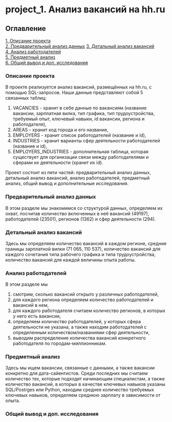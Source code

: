 # project_1. Анализ вакансий на hh.ru

## Оглавление  
[1. Описание проекта](.README.md#Описание-проекта)  
[2. Предварительный анализ данных](.README.md#Предварительный-анализ-данных) 
[3. Детальный анализ вакансий](.README.md#Детальный-анализ-вакансий)  
[4. Анализ работодателей](.README.md#Анализ-работодателей)  
[5. Предметный анализ](.README.md#Предметный-анализ)    
[6. Общий вывод и доп. исследования](.README.md#Общий-вывод-и-доп.исследования)

### Описание проекта    

В проекте реализуется анализ вакансий, размещённых на hh.ru, с помощью SQL-запросов. 
Наши данные представляют собой 5 связанных таблиц:
1. VACANCIES - хранит в себе данные по вакансиям (название вакансии, зарплатная вилка, тип графика, тип трудоустройства, требуемый опыт, ключевый навыки, id вакансии, региона и работодателя),
2. AREAS - хранит код города и его название,
3. EMPLOYERS - хранит список работодателей (название и id),
4. INDUSTRIES - хранит варианты сфер деятельности работодателей (название и id),
5. EMPLOYERS_INDUSTRIES - дополнительная таблица, которая существует для организации связи между работодателями и сферами их деятельности (хранит их id).

Проект состоит из пяти частей: предварительный анализ данных, детальный анализ вакансий, анализ работодателей, предметный анализ, общий вывод и дополнительные исследования.


### Предварительный анализ данных

В этом разделе мы знакомимся со структурой данных, определяем их охват, посчитав количество включенных в неё вакансий (49197), работодателей (23501), регионов (1362) и сфер деятельности (294).


### Детальный анализ вакансий

Здесь мы определяем количество вакансий в каждом регионе, средние границы зарплатной вилки (71 065, 110 537), количество вакансий для каждого сочетания типа рабочего графика и типа трудоустройства, количество вакансий для каждой величины опыта работы.


### Анализ работодателей

В этом разделе мы 
1. смотрим, сколько вакансий открыто у различных работодателей, 
2. для каждого региона определяем количество работодателей и вакансий в нем,
3. для каждого работодателя считаем количество регионов, в которых у него есть вакансии,
4. определяем количество работодателей, у которых сфера деятельности не указана, а также находим работодателей с определенным количеством/названиями сфер деятельности,
5. выводим распределение количества вакансий конкретного работодателя по городам-миллионникам.


### Предметный анализ

Здесь мы ищем вакансии, связанные с данными, а также вакансии конкретно для дата-сайентистов. Среди последних мы считаем количество тех, которые подходят начинающим специалистам, а также количество вакансий, в которых в качестве ключевых навыков указаны SQL/Postrges или Python, находим среднее количество требуемых ключевых навыков, определяем среднюю зарплату в зависимости от опыта.


### Общий вывод и доп. исследования